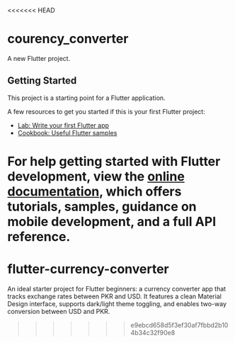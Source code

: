 <<<<<<< HEAD
# courency_converter

A new Flutter project.

## Getting Started

This project is a starting point for a Flutter application.

A few resources to get you started if this is your first Flutter project:

- [Lab: Write your first Flutter app](https://docs.flutter.dev/get-started/codelab)
- [Cookbook: Useful Flutter samples](https://docs.flutter.dev/cookbook)

For help getting started with Flutter development, view the
[online documentation](https://docs.flutter.dev/), which offers tutorials,
samples, guidance on mobile development, and a full API reference.
=======
# flutter-currency-converter
An ideal starter project for Flutter beginners: a currency converter app that tracks exchange rates between PKR and USD. It features a clean Material Design interface, supports dark/light theme toggling, and enables two-way conversion between USD and PKR.
>>>>>>> e9ebcd658d5f3ef30af7fbbd2b104b34c32f90e8
